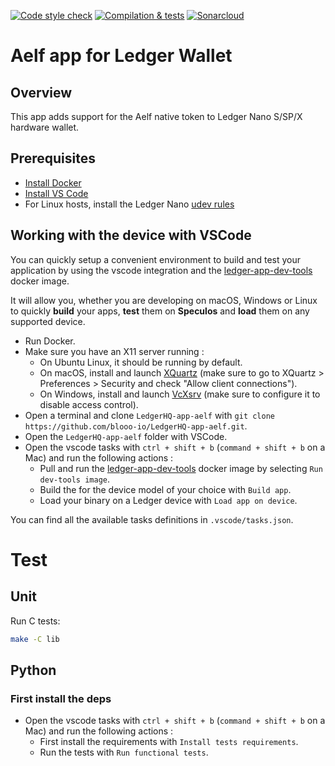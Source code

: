 [![Code style check](https://github.com/blooo-io/LedgerHQ-app-aelf/actions/workflows/lint-workflow.yml/badge.svg)](https://github.com/blooo-io/LedgerHQ-app-aelf/actions/workflows/lint-workflow.yml)
[![Compilation & tests](https://github.com/blooo-io/LedgerHQ-app-aelf/actions/workflows/ci-workflow.yml/badge.svg)](https://github.com/blooo-io/LedgerHQ-app-aelf/actions/workflows/ci-workflow.yml)
[![Sonarcloud](https://github.com/blooo-io/LedgerHQ-app-aelf/actions/workflows/sonarcloud.yml/badge.svg)](https://github.com/blooo-io/LedgerHQ-app-aelf/actions/workflows/sonarcloud.yml)

# Aelf app for Ledger Wallet

## Overview

This app adds support for the Aelf native token to Ledger Nano S/SP/X hardware wallet.

## Prerequisites
* [Install Docker](https://docs.docker.com/get-docker/)
* [Install VS Code](https://code.visualstudio.com/download)
* For Linux hosts, install the Ledger Nano [udev rules](https://github.com/LedgerHQ/udev-rules)
## Working with the device with VSCode

You can quickly setup a convenient environment to build and test your application by using the vscode integration and the [ledger-app-dev-tools](https://github.com/LedgerHQ/ledger-app-builder/pkgs/container/ledger-app-builder%2Fledger-app-dev-tools) docker image.

It will allow you, whether you are developing on macOS, Windows or Linux to quickly **build** your apps, **test** them on **Speculos** and **load** them on any supported device.

* Run Docker.
* Make sure you have an X11 server running :
    * On Ubuntu Linux, it should be running by default.
    * On macOS, install and launch [XQuartz](https://www.xquartz.org/) (make sure to go to XQuartz > Preferences > Security and check "Allow client connections").
    * On Windows, install and launch [VcXsrv](https://sourceforge.net/projects/vcxsrv/) (make sure to configure it to disable access control).
* Open a terminal and clone `LedgerHQ-app-aelf` with `git clone https://github.com/blooo-io/LedgerHQ-app-aelf.git`.
* Open the `LedgerHQ-app-aelf` folder with VSCode.
* Open the vscode tasks with  `ctrl + shift + b` (`command + shift + b` on a Mac) and run the following actions :
    * Pull and run the [ledger-app-dev-tools](https://github.com/LedgerHQ/ledger-app-builder/pkgs/container/ledger-app-builder%2Fledger-app-dev-tools) docker image by selecting `Run dev-tools image`.
    * Build the for the device model of your choice with `Build app`.
    * Load your binary on a Ledger device with `Load app on device`.

You can find all the available tasks definitions in `.vscode/tasks.json`.
# Test
## Unit
Run C tests:
```bash
make -C lib
```
## Python
### First install the deps
* Open the vscode tasks with  `ctrl + shift + b` (`command + shift + b` on a Mac) and run the following actions :
    * First install the requirements with `Install tests requirements`.
    * Run the tests with `Run functional tests`.
